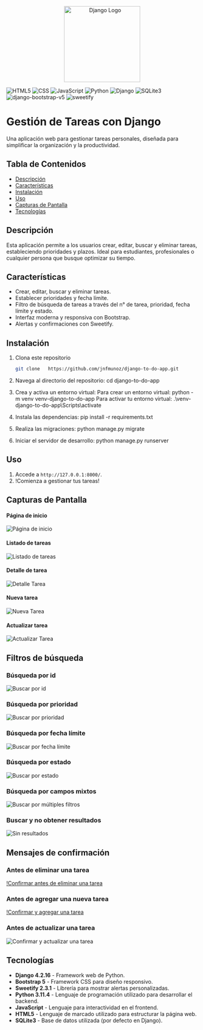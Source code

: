 <p align="center">
  <img src="https://upload.wikimedia.org/wikipedia/commons/7/75/Django_logo.svg" alt="Django Logo" width="200">
</p>

![HTML5](https://img.shields.io/badge/HTML5-E34F26?style=flat&logo=html5&logoColor=white) 
![CSS](https://img.shields.io/badge/CSS-3-blue) ![JavaScript](https://img.shields.io/badge/JavaScript-ES6-yellow) ![Python](https://img.shields.io/badge/Python-3.11.4-blue) ![Django](https://img.shields.io/badge/Django-4.2.16-green) ![SQLite3](https://img.shields.io/badge/SQLite-3.39-blue) ![django-bootstrap-v5](https://img.shields.io/badge/django--bootstrap--v5-1.0.11-blueviolet) ![sweetify](https://img.shields.io/badge/sweetify-2.3.1-yellow)   

# Gestión de Tareas con Django
Una aplicación web para gestionar tareas personales, diseñada para simplificar la organización y la productividad.
## Tabla de Contenidos
- [Descripción](#descripción)
- [Características](#características)
- [Instalación](#instalación)
- [Uso](#uso)
- [Capturas de Pantalla](#capturas-de-pantalla)
- [Tecnologías](#tecnologías)

## Descripción
Esta aplicación permite a los usuarios crear, editar, buscar y eliminar tareas, estableciendo prioridades y plazos. Ideal para estudiantes, profesionales o cualquier persona que busque optimizar su tiempo.

## Características
- Crear, editar, buscar y eliminar tareas.
- Establecer prioridades y fecha límite.
- Filtro de búsqueda de tareas a través del n° de tarea, prioridad, fecha límite y estado.
- Interfaz moderna y responsiva con Bootstrap.
- Alertas y confirmaciones con Sweetify.

## Instalación
1. Clona este repositorio
	```bash
	git clone 	https://github.com/jnfmunoz/django-to-do-app.git

2. Navega al directorio del repositorio:
    cd django-to-do-app

3. Crea y activa un entorno virtual:
    Para crear un entorno virtual:
        python -m venv venv-django-to-do-app
    Para activar tu entorno virtual:
        .\venv-django-to-do-app\Scripts\activate

4. Instala las dependencias:
        pip install -r requirements.txt

5. Realiza las migraciones:
        python manage.py migrate

6. Iniciar el servidor de desarrollo:
        python manage.py runserver

## Uso
1. Accede a `http://127.0.0.1:8000/`.
2. !Comienza a gestionar tus tareas!

## Capturas de Pantalla

#### Página de inicio
![Página de inicio](screenshots/index.PNG)

#### Listado de tareas
![Listado de tareas](screenshots/task-list.PNG)

#### Detalle de tarea
![Detalle Tarea](screenshots/task-detail.PNG)

#### Nueva tarea
![Nueva Tarea](screenshots/new-task.PNG)

#### Actualizar tarea
![Actualizar Tarea](screenshots/update-task.PNG)

## Filtros de búsqueda

### Búsqueda por id
![Buscar por id](screenshots/search-task-by-id.PNG)

### Búsqueda por prioridad
![Buscar por prioridad](screenshots/search-task-by-priority.PNG)

### Búsqueda por fecha límite
![Buscar por fecha límite](screenshots/search-task-by-deadline.PNG)

### Búsqueda por estado
![Buscar por estado](screenshots/search-task-by-status.PNG)

### Búsqueda por campos mixtos
![Buscar por múltiples filtros](screenshots/search-task-mixed.PNG)

### Buscar y no obtener resultados
![Sin resultados](screenshots/search-task-no-results.PNG)

## Mensajes de confirmación
### Antes de eliminar una tarea
[!Confirmar antes de eliminar una tarea](screenshots/delete-task-confirm-message.PNG)

### Antes de agregar una nueva tarea
[!Confirmar y agregar una tarea](screenshots/new-task-confirm-message.PNG)

### Antes de actualizar una tarea
![Confirmar y actualizar una tarea](screenshots/update-task-confirm-message.PNG)

## Tecnologías
- **Django 4.2.16** - Framework web de Python.
- **Bootstrap 5** - Framework CSS para diseño responsivo.
- **Sweetify 2.3.1** - Librería para mostrar alertas personalizadas.
- **Python 3.11.4** - Lenguaje de programación utilizado para desarrollar el backend.
- **JavaScript** - Lenguaje para interactividad en el frontend.
- **HTML5** - Lenguaje de marcado utilizado para estructurar la página web.
- **SQLite3** - Base de datos utilizada (por defecto en Django).

